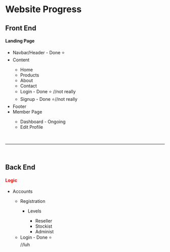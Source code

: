 <h1>Website Progress</h1>

<h2>Front End</h2>
<h4>Landing Page</h4>
<ul>
  <li>Navbar/Header - Done ⭐</li>
  <li>Content</li>
    <ul>
      <li>Home</li>
      <li>Products</li>
      <li>About</li>
      <li>Contact</li>
      <li>Login - Done ⭐ //not really</li>
      <li>Signup - Done ⭐//not really</li>
    </ul>
  <li>Footer</li>
  <li>Member Page</li>
  <ul>
    <li>Dashboard - Ongoing</li>
    <li>Edit Profile</li>
  </ul>
</ul>
<br>
<hr>
<br>
<h2>Back End</h2>
<h4 style="color:red; weight:100px;">Logic</h4>
<ul>
  <li>Accounts</li>
  <ul>
    <li>Registration</li>
      <ul>
    <li>Levels</li>
      <ul>
      <li>Reseller</li>
      <li>Stockist</li>
      <li>Administ</li>
      </ul>
      </ul>
    <li>Login - Done ⭐</li> //luh
  </ul>
</ul>
